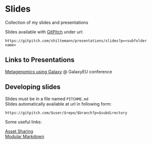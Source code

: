 # Slides

Collection of my slides and presentations

Slides available with [GitPitch](https://gitpitch.com/) under url: 

`https://gitpitch.com/shiltemann/presentations/slides?p=<subfolder name>`


## Links to Presentations

[Metagenomics using Galaxy](https://gitpitch.com/shiltemann/presentations/slides?p=2018-GalaxyEU) @ GalaxyEU conference


## Developing slides

Slides must be in a file named `PITCHME.md`  
Slides automatically available at url in following form: 

`https://gitpitch.com/$user/$repo/$branch?p=$subdirectory`

Some useful links:

[Asset Sharing](https://github.com/gitpitch/gitpitch/wiki/Asset-Sharing)  
[Modular Markdown](https://github.com/gitpitch/gitpitch/wiki/Modular-Markdown)
